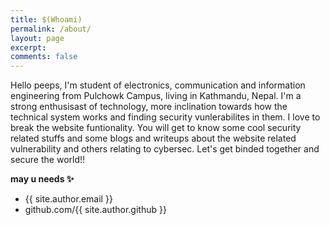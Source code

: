 ```yaml
---
title: $(Whoami)
permalink: /about/
layout: page
excerpt: 
comments: false
---
```


Hello peeps, I'm student of electronics, communication and information engineering  from Pulchowk Campus, living in Kathmandu, Nepal. I'm a strong enthusisast of technology, more inclination towards how the technical system works and finding security vunlerabilites in them. I love to break the website funtionality. You will get to know some cool security related stuffs and some blogs and writeups about the website related vulnerability and others relating to cybersec. Let's get binded together and secure the world!! 

**may u needs ✨**

- {{ site.author.email }}
- github.com/{{ site.author.github }}
